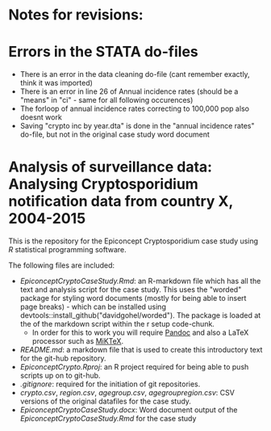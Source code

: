 # Notes for revisions: 


# Errors in the STATA do-files 
- There is an error in the data cleaning do-file (cant remember exactly, think it was imported) 
- There is an error in line 26 of Annual incidence rates (should be a "means" in "ci" - same for all following occurences)
- The forloop of annual incidence rates correcting to 100,000 pop also doesnt work 
- Saving "crypto inc by year.dta" is done in the "annual incidence rates" do-file, but not in the original case study word document



# Analysis of surveillance data: Analysing Cryptosporidium notification data from country X, 2004-2015

This is the repository for the Epiconcept Cryptosporidium case study using *R* statistical programming software. 

The following files are included: 

- *EpiconceptCryptoCaseStudy.Rmd*: an R-markdown file which has all the text and analysis script for the case study. This uses the "worded" package for styling word documents (mostly for being able to insert page breaks) - which can be installed using devtools::install_github("davidgohel/worded"). The package is loaded at the of the markdown script within the r setup code-chunk.
  - In order for this to work you will require [Pandoc](https://pandoc.org/installing.html) and also a LaTeX processor such as [MiKTeX](https://miktex.org/download). 
- *README.md*: a markdown file that is used to create this introductory text for the git-hub repository. 
- *EpiconceptCrypto.Rproj*: an R project required for being able to push scripts up on to git-hub. 
- *.gitignore*: required for the initiation of git repositories. 
- *crypto.csv*, *region.csv*, *agegroup.csv*, *agegroupregion.csv*: CSV versions of the original datafiles for the case study. 
- *EpiconceptCryptoCaseStudy.docx*: Word document output of the *EpiconceptCryptoCaseStudy.Rmd* for the case study
